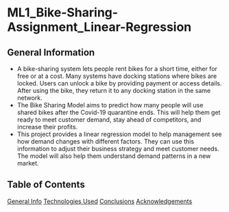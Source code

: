 # ML1_Bike-Sharing-Assignment_Linear-Regression

## General Information
- A bike-sharing system lets people rent bikes for a short time, either for free or at a cost. Many systems have docking stations where bikes are locked. Users can unlock a bike by providing payment or access details. After using the bike, they return it to any docking station in the same network.
- The Bike Sharing Model aims to predict how many people will use shared bikes after the Covid-19 quarantine ends. This will help them get ready to meet customer demand, stay ahead of competitors, and increase their profits.
- This project provides a linear regression model to help management see how demand changes with different factors. They can use this information to adjust their business strategy and meet customer needs. The model will also help them understand demand patterns in a new market.

## Table of Contents
[General Info](#general-information)
[Technologies Used](#technologies-used)
[Conclusions](#conclusions)
[Acknowledgements](#acknowledgements)
